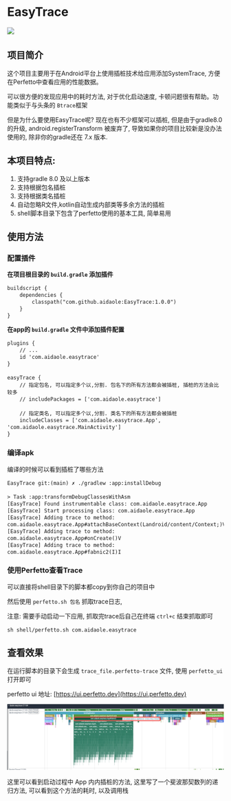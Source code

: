 # EasyTrace

[![](https://jitpack.io/v/aidaole/EasyTrace.svg)](https://jitpack.io/#aidaole/EasyTrace)

## 项目简介
这个项目主要用于在Android平台上使用插桩技术给应用添加SystemTrace, 方便在Perfetto中查看应用的性能数据。

可以很方便的发现应用中的耗时方法, 对于优化启动速度, 卡顿问题很有帮助。功能类似于与头条的 `Btrace`框架

但是为什么要使用EasyTrace呢? 现在也有不少框架可以插桩, 但是由于gradle8.0的升级, android.registerTransform 被废弃了, 导致如果你的项目比较新是没办法使用的, 除非你的gradle还在 7.x 版本.

## 本项目特点:

1. 支持gradle 8.0 及以上版本
2. 支持根据包名插桩
3. 支持根据类名插桩
4. 自动忽略R文件,kotlin自动生成内部类等多余方法的插桩
5. shell脚本目录下包含了perfetto使用的基本工具, 简单易用

## 使用方法

### 配置插件

**在项目根目录的 `build.gradle` 添加插件**

``` 
buildscript {
    dependencies {
        classpath("com.github.aidaole:EasyTrace:1.0.0")
    }
}
```

**在app的 `build.gradle` 文件中添加插件配置**

```
plugins {
    // ...
    id 'com.aidaole.easytrace'
}

easyTrace {
    // 指定包名, 可以指定多个以,分割. 包名下的所有方法都会被插桩, 插桩的方法会比较多
    // includePackages = ['com.aidaole.easytrace'] 

    // 指定类名, 可以指定多个以,分割. 类名下的所有方法都会被插桩
    includeClasses = ['com.aidaole.easytrace.App', 'com.aidaole.easytrace.MainActivity'] 
}
```

### 编译apk

编译的时候可以看到插桩了哪些方法

```
EasyTrace git:(main) ✗ ./gradlew :app:installDebug

> Task :app:transformDebugClassesWithAsm
[EasyTrace] Found instrumentable class: com.aidaole.easytrace.App
[EasyTrace] Start processing class: com.aidaole.easytrace.App
[EasyTrace] Adding trace to method: com.aidaole.easytrace.App#attachBaseContext(Landroid/content/Context;)V
[EasyTrace] Adding trace to method: com.aidaole.easytrace.App#onCreate()V
[EasyTrace] Adding trace to method: com.aidaole.easytrace.App#fabnic2(I)I
```

### 使用Perfetto查看Trace

可以直接将shell目录下的脚本都copy到你自己的项目中

然后使用 `perfetto.sh 包名` 抓取trace日志, 

注意: 需要手动启动一下应用, 抓取完trace后自己在终端 `ctrl+c` 结束抓取即可

```
sh shell/perfetto.sh com.aidaole.easytrace
```

## 查看效果

在运行脚本的目录下会生成 `trace_file.perfetto-trace` 文件, 使用 `perfetto_ui` 打开即可

perfetto ui 地址: [https://ui.perfetto.dev](https://ui.perfetto.dev)

![](images/README/2025-02-11-11-14-39.png)

这里可以看到启动过程中 App 内内插桩的方法, 这里写了一个斐波那契数列的递归方法, 可以看到这个方法的耗时, 以及调用栈